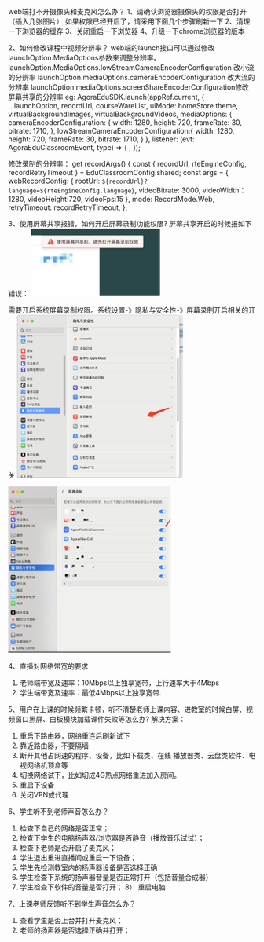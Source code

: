 web端打不开摄像头和麦克风怎么办？
1、请确认浏览器摄像头的权限是否打开
（插入几张图片）
如果权限已经开启了，请采用下面几个步骤刷新一下
2、清理一下浏览器的缓存
3、关闭重启一下浏览器
4、升级一下chrome浏览器的版本


2、如何修改课程中视频分辨率？
web端的launch接口可以通过修改launchOption.MediaOptions参数来调整分辨率。
launchOption.MediaOptions.lowStreamCameraEncoderConfiguration 改小流的分辨率
launchOption.mediaOptions.cameraEncoderConfiguration 改大流的分辨率
launchOption.mediaOptions.screenShareEncoderConfiguration修改屏幕共享的分辨率
eg:
    AgoraEduSDK.launch(appRef.current, {
        ...launchOption,
        recordUrl,
        courseWareList,
        uiMode: homeStore.theme,
        virtualBackgroundImages,
        virtualBackgroundVideos,
        mediaOptions: {
        cameraEncoderConfiguration: {
            width: 1280,
            height: 720,
            frameRate: 30,
            bitrate: 1710,
        },
        lowStreamCameraEncoderConfiguration:{
            width: 1280,
            height: 720,
            frameRate: 30,
            bitrate: 1710,
        }
        },
        listener: (evt: AgoraEduClassroomEvent, type) => {
        ,
    });

修改录制的分辨率：
get recordArgs() {
const { recordUrl, rteEngineConfig, recordRetryTimeout } = EduClassroomConfig.shared;
const args = {
    webRecordConfig: {
    rootUrl: `${recordUrl}?language=${rteEngineConfig.language}`,
        videoBitrate: 3000,
        videoWidth：1280,
        videoHeight:720,
        videoFps:15
    },
    mode: RecordMode.Web,
    retryTimeout: recordRetryTimeout,
};


3、使用屏幕共享报错，如何开启屏幕录制功能权限?
屏幕共享开启的时候报如下错误：
<img src="./images/screen_share_error.png" style="zoom: 33%;" />


需要开启系统屏幕录制权限。系统设置-》隐私与安全性-》屏幕录制开启相关的开关
<img src="./images/screen_share_setting.png" style="zoom: 33%;" />

<img src="./images/screenshare_turn_on.png" style="zoom: 33%;" />


4、直播对网络带宽的要求
1)  老师端带宽及速率：10Mbps以上独享宽带，上行速率大于4Mbps
2)  学生端带宽及速率：最低4Mbps以上独享宽带.


5、用户在上课的时候频繁卡顿，听不清楚老师上课内容、进教室的时候白屏、视频窗口黑屏、白板模块加载课件失败等怎么办?
解决方案：
1)   重启下路由器，网络重连后刷新试下
2)   靠近路由器，不要隔墙
3)   断开其他占网速的程序、设备，比如下载类、在线 播放器类、云盘类软件、电视网络机顶盒等
4)   切换网络试下，比如切成4G热点网络重进加入房间。
5)   重启下设备
6)   关闭VPN或代理



6、学生听不到老师声音怎么办？
1)   检查下自己的网络是否正常；
2)   检查下学生的电脑扬声器/浏览器是否静音（播放音乐试试）；
3)   检查下老师是否开启了麦克风；
4)   学生退出重进直播间或重启一下设备；
5)   学生先检测教室内的扬声器设备是否选择正确
6)   学生检查下系统的扬声器音量是否正常打开（包括音量合成器）
7)   学生检查下软件的音量是否打开；
8）   重启电脑


7、上课老师反馈听不到学生声音怎么办？
1)   查看学生是否上台并打开麦克风；
2)   老师的扬声器是否选择正确并打开；


